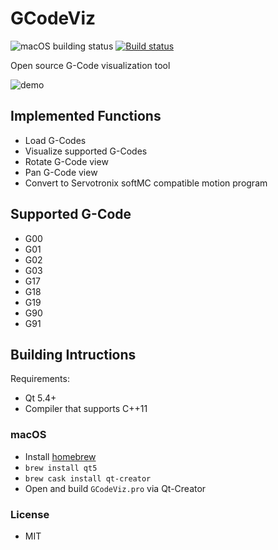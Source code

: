 # GCodeViz #
![macOS building status](https://travis-ci.org/Serge45/GCodeViz.svg?branch=master)
[![Build status](https://ci.appveyor.com/api/projects/status/vyi83bx3gjkox338?svg=true)](https://ci.appveyor.com/project/Serge45/gcodeviz)

Open source G-Code visualization tool

![demo](https://farm2.staticflickr.com/1693/25655823712_60dcdaf007_b.jpg)

## Implemented Functions ##
 - Load G-Codes
 - Visualize supported G-Codes
 - Rotate G-Code view
 - Pan G-Code view
 - Convert to Servotronix softMC compatible motion program

## Supported G-Code ##
 - G00
 - G01
 - G02
 - G03
 - G17
 - G18
 - G19
 - G90
 - G91

## Building Intructions ##
 Requirements:
 - Qt 5.4+
 - Compiler that supports C++11
### macOS ##
 - Install [homebrew](https://brew.sh)
 - `brew install qt5`
 - `brew cask install qt-creator`
 - Open and build `GCodeViz.pro` via Qt-Creator

### License ###
 - MIT